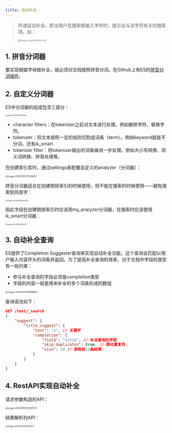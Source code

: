 ```yaml
---
title: 自动补全
---
```


> 所谓自动补全，即当用户在搜索框输入字符时，提示出与该字符有关的搜索项。如：
>
> <img src="https://chua-n.gitee.io/figure-bed/notebook/数据库/Elasticsearch/image-20220101210634118.png" alt="image-20220101210634118" style="zoom:45%;" />

## 1. 拼音分词器

要实现根据字母做补全，就必须对文档按照拼音分词。在Github上有ES的[拼音分词插件](https://github.com/medcl/elasticsearch-analysis-pinyin)。

## 2. 自定义分词器

ES中分词器的组成包含三部分：

<img src="https://chua-n.gitee.io/figure-bed/notebook/数据库/Elasticsearch/image-20220101211059548.png" alt="image-20220101211059548" style="zoom:33%;" />

- character filters：在tokenizer之前对文本进行处理。例如删除字符、替换字符。
- tokenizer：将文本按照一定的规则切割成词条（term）。例如keyword就是不分词，还有ik_smart
- tokenizer filter：将tokenizer输出的词条做进一步处理。例如大小写转换、同义词转换、拼音处理等。

在创建索引库时，通过settings来配置自定义的analyzer（分词器）：

<img src="https://chua-n.gitee.io/figure-bed/notebook/数据库/Elasticsearch/image-20220101211236413.png" alt="image-20220101211236413" style="zoom:50%;" />

拼音分词器适合在创建倒排索引的时候使用，但不能在搜索的时候使用——避免搜索到同音字：

<img src="https://chua-n.gitee.io/figure-bed/notebook/数据库/Elasticsearch/image-20220101211405803.png" alt="image-20220101211405803" style="zoom:36%;" />

因此字段在创建倒排索引时应该用my_analyzer分词器，在搜索时应该使用ik_smart分词器：

<img src="https://chua-n.gitee.io/figure-bed/notebook/数据库/Elasticsearch/image-20220101211511215.png" alt="image-20220101211511215" style="zoom:36%;" />

## 3. 自动补全查询

ES提供了Completion Suggester查询来实现自动补全功能，这个查询会匹配以用户输入内容开头的词条并返回。为了提高补全查询的效率，对于文档中字段的类型有一些约束：

- 参与补全查询的字段必须是completion类型
- 字段的内容一般是用来补全的多个词条形成的数组

<img src="https://chua-n.gitee.io/figure-bed/notebook/数据库/Elasticsearch/image-20220101211936860.png" alt="image-20220101211936860" style="zoom:50%;" />

查询语法如下：

```json
GET /test/_search
{
    "suggest": {
        "title_suggest": {
            "text": "s", // 关键字
            "completion": {
                "field": "title", // 补全查询的字段
                "skip_duplicates": true, // 跳过重复的
                "size": 10 // 获取前10条结果
            }
        }
    }
}
```

## 4. RestAPI实现自动补全

请求参数构造的API：

<img src="https://chua-n.gitee.io/figure-bed/notebook/数据库/Elasticsearch/image-20220101212501072.png" alt="image-20220101212501072" style="zoom:50%;" />

结果解析的API：

<img src="https://chua-n.gitee.io/figure-bed/notebook/数据库/Elasticsearch/image-20220101212609473.png" alt="image-20220101212609473" style="zoom:45%;" />

